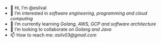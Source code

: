 - 👋 Hi, I’m @esilval
- 👀 I’m interested in _software engineering, programming and cloud computing_
- 🌱 I’m currently learning _Golang, AWS, GCP and software architecture_
- 💞️ I’m looking to collaborate on _Golang and Java_
- 📫 How to reach me: _asilv03@gmail.com_

<!---
esilval/esilval is a ✨ special ✨ repository because its `README.md` (this file) appears on your GitHub profile.
You can click the Preview link to take a look at your changes.
--->
